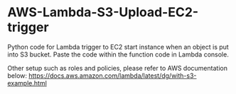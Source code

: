 # AWS-Lambda-S3-Upload-EC2-trigger

Python code for Lambda trigger to EC2 start instance when an object is put into S3 bucket.
Paste the code within the function code in Lambda console.

Other setup such as roles and policies, please refer to AWS documentation below:
https://docs.aws.amazon.com/lambda/latest/dg/with-s3-example.html
